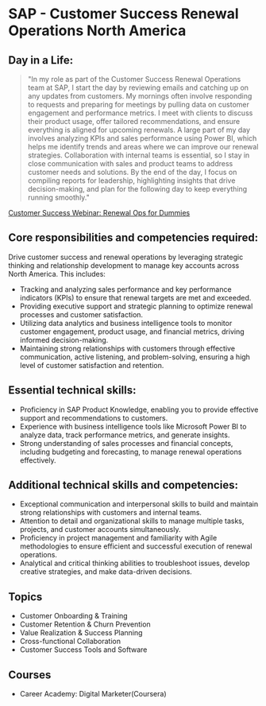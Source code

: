 # SAP - Customer Success Renewal Operations North America 

## Day in a Life:

> "In my role as part of the Customer Success Renewal Operations team at SAP, I start the day by reviewing emails and catching up on any updates from customers. My mornings often involve responding to requests and preparing for meetings by pulling data on customer engagement and performance metrics. I meet with clients to discuss their product usage, offer tailored recommendations, and ensure everything is aligned for upcoming renewals. A large part of my day involves analyzing KPIs and sales performance using Power BI, which helps me identify trends and areas where we can improve our renewal strategies. Collaboration with internal teams is essential, so I stay in close communication with sales and product teams to address customer needs and solutions. By the end of the day, I focus on compiling reports for leadership, highlighting insights that drive decision-making, and plan for the following day to keep everything running smoothly."
>

[Customer Success Webinar: Renewal Ops for Dummies](https://www.youtube.com/watch?v=3mWa4yBMm3I)  

## Core responsibilities and competencies required:

Drive customer success and renewal operations by leveraging strategic thinking and relationship development to manage key accounts across North America. This includes:

- Tracking and analyzing sales performance and key performance indicators (KPIs) to ensure that renewal targets are met and exceeded.
- Providing executive support and strategic planning to optimize renewal processes and customer satisfaction.
- Utilizing data analytics and business intelligence tools to monitor customer engagement, product usage, and financial metrics, driving informed decision-making.
- Maintaining strong relationships with customers through effective communication, active listening, and problem-solving, ensuring a high level of customer satisfaction and retention.

## Essential technical skills:

- Proficiency in SAP Product Knowledge, enabling you to provide effective support and recommendations to customers.
- Experience with business intelligence tools like Microsoft Power BI to analyze data, track performance metrics, and generate insights.
- Strong understanding of sales processes and financial concepts, including budgeting and forecasting, to manage renewal operations effectively.

## Additional technical skills and competencies:

- Exceptional communication and interpersonal skills to build and maintain strong relationships with customers and internal teams.
- Attention to detail and organizational skills to manage multiple tasks, projects, and customer accounts simultaneously.
- Proficiency in project management and familiarity with Agile methodologies to ensure efficient and successful execution of renewal operations.
- Analytical and critical thinking abilities to troubleshoot issues, develop creative strategies, and make data-driven decisions.

## Topics

- Customer Onboarding & Training
- Customer Retention & Churn Prevention
- Value Realization & Success Planning
- Cross-functional Collaboration
- Customer Success Tools and Software

## Courses

- Career Academy: Digital Marketer(Coursera)
